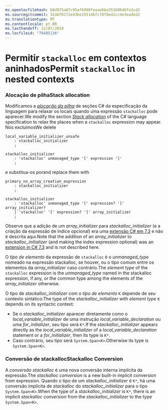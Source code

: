 ```yaml
---
ms.openlocfilehash: b8d975a8fc95af6980feaae6be35160646fe2cd2
ms.sourcegitcommit: 32abf01f2e43be29114bfcf8f8ed1cc4e3eaded2
ms.translationtype: MT
ms.contentlocale: pt-BR
ms.lasthandoff: 12/07/2019
ms.locfileid: "79485136"
---
```

# <a name="permit-stackalloc-in-nested-contexts"></a><span data-ttu-id="48bf4-101">Permitir `stackalloc` em contextos aninhados</span><span class="sxs-lookup"><span data-stu-id="48bf4-101">Permit `stackalloc` in nested contexts</span></span>

### <a name="stack-allocation"></a><span data-ttu-id="48bf4-102">Alocação de pilha</span><span class="sxs-lookup"><span data-stu-id="48bf4-102">Stack allocation</span></span>

<span data-ttu-id="48bf4-103">Modificamos a [*alocação da pilha*](https://github.com/dotnet/csharplang/blob/master/spec/unsafe-code.md#stack-allocation) de seções C# da especificação da linguagem para relaxar os locais quando uma expressão `stackalloc` pode aparecer.</span><span class="sxs-lookup"><span data-stu-id="48bf4-103">We modify the section [*Stack allocation*](https://github.com/dotnet/csharplang/blob/master/spec/unsafe-code.md#stack-allocation) of the C# language specification to relax the places when a `stackalloc` expression may appear.</span></span> <span data-ttu-id="48bf4-104">Nós excluímos</span><span class="sxs-lookup"><span data-stu-id="48bf4-104">We delete</span></span>

``` antlr
local_variable_initializer_unsafe
    : stackalloc_initializer
    ;

stackalloc_initializer
    : 'stackalloc' unmanaged_type '[' expression ']'
    ;
```

<span data-ttu-id="48bf4-105">e substitua-os por</span><span class="sxs-lookup"><span data-stu-id="48bf4-105">and replace them with</span></span>

``` antlr
primary_no_array_creation_expression
    : stackalloc_initializer
    ;

stackalloc_initializer
    : 'stackalloc' unmanaged_type '[' expression? ']' array_initializer?
    | 'stackalloc' '[' expression? ']' array_initializer
    ;
```

<span data-ttu-id="48bf4-106">Observe que a adição de um *array_initializer* para *stackalloc_initializer* (e a criação da expressão de índice opcional) era uma [extensão C# em 7,3](https://github.com/dotnet/csharplang/blob/master/proposals/csharp-7.3/stackalloc-array-initializers.md) e não é descrita aqui.</span><span class="sxs-lookup"><span data-stu-id="48bf4-106">Note that the addition of an *array_initializer* to *stackalloc_initializer* (and making the index expression optional) was an [extension in C# 7.3](https://github.com/dotnet/csharplang/blob/master/proposals/csharp-7.3/stackalloc-array-initializers.md) and is not described here.</span></span>

<span data-ttu-id="48bf4-107">O *tipo de elemento* da expressão de `stackalloc` é o *unmanaged_type* nomeado na expressão stackalloc, se houver, ou o tipo comum entre os elementos da *array_initializer* caso contrário.</span><span class="sxs-lookup"><span data-stu-id="48bf4-107">The *element type* of the `stackalloc` expression is the *unmanaged_type* named in the stackalloc expression, if any, or the common type among the elements of the *array_initializer* otherwise.</span></span>

<span data-ttu-id="48bf4-108">O tipo de *stackalloc_initializer* com o *tipo de elemento* `K` depende de seu contexto sintático:</span><span class="sxs-lookup"><span data-stu-id="48bf4-108">The type of the *stackalloc_initializer* with *element type* `K` depends on its syntactic context:</span></span>
- <span data-ttu-id="48bf4-109">Se o *stackalloc_initializer* aparecer diretamente como o *local_variable_initializer* de uma instrução *local_variable_declaration* ou uma *for_initializer*, seu tipo será `K*`.</span><span class="sxs-lookup"><span data-stu-id="48bf4-109">If the *stackalloc_initializer* appears directly as the *local_variable_initializer* of a *local_variable_declaration* statement or a *for_initializer*, then its type is `K*`.</span></span>
- <span data-ttu-id="48bf4-110">Caso contrário, seu tipo será `System.Span<K>`.</span><span class="sxs-lookup"><span data-stu-id="48bf4-110">Otherwise its type is `System.Span<K>`.</span></span>

### <a name="stackalloc-conversion"></a><span data-ttu-id="48bf4-111">Conversão de stackalloc</span><span class="sxs-lookup"><span data-stu-id="48bf4-111">Stackalloc Conversion</span></span>

<span data-ttu-id="48bf4-112">A *conversão stackalloc* é uma nova conversão interna implícita da expressão.</span><span class="sxs-lookup"><span data-stu-id="48bf4-112">The *stackalloc conversion* is a new built-in implicit conversion from expression.</span></span> <span data-ttu-id="48bf4-113">Quando o tipo de um *stackalloc_initializer* é `K*`, há uma conversão implícita de *stackalloc* do *stackalloc_initializer* para o tipo `System.Span<K>`.</span><span class="sxs-lookup"><span data-stu-id="48bf4-113">When the type of a *stackalloc_initializer* is `K*`, there is an implicit *stackalloc conversion* from the *stackalloc_initializer* to the type `System.Span<K>`.</span></span>
